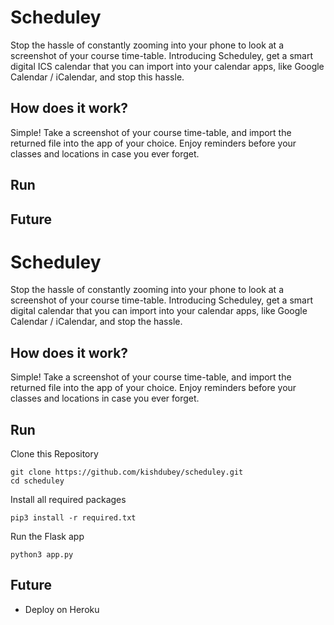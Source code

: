 # Scheduley
Stop the hassle of constantly zooming into your phone to look at a screenshot of your course time-table. Introducing Scheduley, get a smart digital ICS calendar
that you can import into your calendar apps, like Google Calendar / iCalendar, and stop this hassle. 

## How does it work?
Simple! Take a screenshot of your course time-table, and import the returned file into the app of your choice. Enjoy reminders before your classes and locations in 
case you ever forget.

## Run

## Future
# Scheduley
Stop the hassle of constantly zooming into your phone to look at a screenshot of your course time-table. Introducing Scheduley, get a smart digital calendar that you can import into your calendar apps, like Google Calendar / iCalendar, and stop the hassle. 

## How does it work?
Simple! Take a screenshot of your course time-table, and import the returned file into the app of your choice. Enjoy reminders before your classes and locations in case you ever forget.

## Run
Clone this Repository
```
git clone https://github.com/kishdubey/scheduley.git
cd scheduley
```
Install all required packages
```
pip3 install -r required.txt
```
Run the Flask app
```
python3 app.py
```
## Future
* Deploy on Heroku
